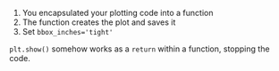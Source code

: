 1. You encapsulated your plotting code into a function
2. The function creates the plot and saves it
3. Set `bbox_inches='tight'`

`plt.show()` somehow works as a `return` within a function, stopping the code.
